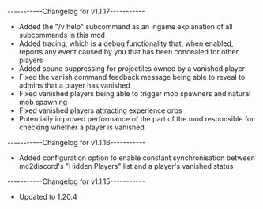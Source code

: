 -----------Changelog for v1.1.17-----------

- Added the "/v help" subcommand as an ingame explanation of all subcommands in this mod
- Added tracing, which is a debug functionality that, when enabled, reports any event caused by you that has been concealed for other players
- Added sound suppressing for projectiles owned by a vanished player
- Fixed the vanish command feedback message being able to reveal to admins that a player has vanished
- Fixed vanished players being able to trigger mob spawners and natural mob spawning
- Fixed vanished players attracting experience orbs
- Potentially improved performance of the part of the mod responsible for checking whether a player is vanished

-----------Changelog for v1.1.16-----------

- Added configuration option to enable constant synchronisation between mc2discord's "Hidden Players" list and a player's vanished status

-----------Changelog for v1.1.15-----------

- Updated to 1.20.4